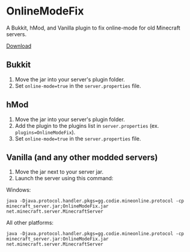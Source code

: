 # OnlineModeFix

A Bukkit, hMod, and Vanilla plugin to fix online-mode for old Minecraft servers.

[Download](https://github.com/craftycodie/OnlineModeFix/releases/latest/download/OnlineModeFix.jar)

## Bukkit
1. Move the jar into your server's plugin folder.
2. Set `online-mode=true` in the `server.properties` file.

## hMod
1. Move the jar into your server's plugin folder.
2. Add the plugin to the plugins list in `server.properties` (ex. `plugins=OnlineModeFix`).
3. Set `online-mode=true` in the `server.properties` file.

## Vanilla (and any other modded servers)
1. Move the jar next to your server jar.
2. Launch the server using this command:

Windows:

```
java -Djava.protocol.handler.pkgs=gg.codie.mineonline.protocol -cp minecraft_server.jar;OnlineModeFix.jar net.minecraft.server.MinecraftServer
```

All other platforms:

```
java -Djava.protocol.handler.pkgs=gg.codie.mineonline.protocol -cp minecraft_server.jar:OnlineModeFix.jar net.minecraft.server.MinecraftServer
```
